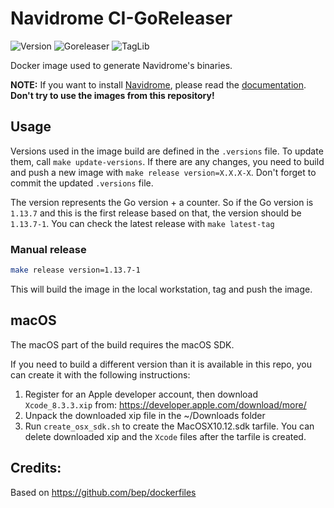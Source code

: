 # Navidrome CI-GoReleaser

![Version](https://img.shields.io/docker/v/deluan/ci-goreleaser?label=Version&sort=semver)
![Goreleaser](https://img.shields.io/badge/dynamic/toml?url=https%3A%2F%2Fraw.githubusercontent.com%2Fnavidrome%2Fci-goreleaser%2Fmaster%2F.versions&query=%24.GORELEASER_VERSION&label=Goreleaser&color=brightgreen)
![TagLib](https://img.shields.io/badge/dynamic/toml?url=https%3A%2F%2Fraw.githubusercontent.com%2Fnavidrome%2Fci-goreleaser%2Fmaster%2F.versions&query=%24.TAGLIB_VERSION&label=TagLib&color=brightgreen)

Docker image used to generate Navidrome's binaries.

**NOTE:** If you want to install [Navidrome](https://www.navidrome.org), please read the [documentation](https://www.navidrome.org/docs/installation/). **Don't try to use the images from this repository!**

## Usage

Versions used in the image build are defined in the `.versions` file. To update them, call `make update-versions`.
If there are any changes, you need to build and push a new image with `make release version=X.X.X-X`. Don't forget
to commit the updated `.versions` file.

The version represents the Go version + a counter. So if the Go version is `1.13.7` and this is
the first release based on that, the version should be `1.13.7-1`. You can check the latest release with `make latest-tag`

### Manual release

```bash
make release version=1.13.7-1 
```

This will build the image in the local workstation, tag and push the image.

## macOS

The macOS part of the build requires the macOS SDK.

If you need to build a different version than it is available in this repo, you can create it with the following instructions:

1) Register for an Apple developer account, then download `Xcode_8.3.3.xip` from: https://developer.apple.com/download/more/
2) Unpack the downloaded xip file in the ~/Downloads folder
3) Run `create_osx_sdk.sh` to create the MacOSX10.12.sdk tarfile. You can delete downloaded xip and the `Xcode` files after the tarfile is created.

## Credits:

Based on https://github.com/bep/dockerfiles
